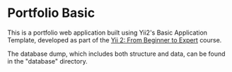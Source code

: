 <h1>Portfolio Basic</h1>

This is a portfolio web application built using Yii2's Basic Application Template, developed as part of
the [Yii 2: From Beginner to Expert](https://www.udemy.com/course/yii-2-from-beginner-to-expert/?referralCode=90749EB6EAA81B686777) course.

The database dump, which includes both structure and data, can be found in the "database" directory.
